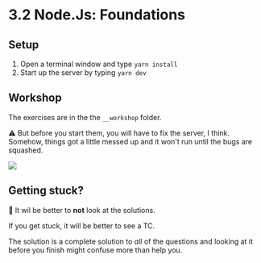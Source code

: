 # 3.2 Node.Js: Foundations

## Setup

1. Open a terminal window and type `yarn install`
2. Start up the server by typing `yarn dev`

## Workshop

The exercises are in the the `__workshop` folder.

⚠️ But before you start them, you will have to fix the server, I think. Somehow, things got a little messed up and it won't run until the bugs are squashed.

<img src='https://media3.giphy.com/media/BxWTWalKTUAdq/giphy.gif' />

## Getting stuck?

🚨 It wil be better to **not** look at the solutions.

If you get stuck, it will be better to see a TC.

The solution is a complete solution to _all_ of the questions and looking at it before you finish might confuse more than help you.
